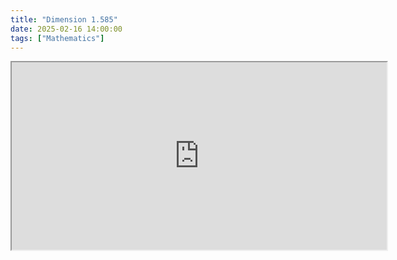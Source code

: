 ```yaml
---
title: "Dimension 1.585"
date: 2025-02-16 14:00:00
tags: ["Mathematics"]
---
```


<iframe width="600" height="300" style="display: block; margin: auto;"
src="https://youtu.be/OjmzC0YPrOo">
</iframe>

